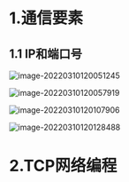# 1.通信要素

## 1.1 IP和端口号

![image-20220310120051245](D:\编程学习\笔记\JavaEE\Java高级编程\image-20220310120051245.png)

![image-20220310120057919](D:\编程学习\笔记\JavaEE\Java高级编程\image-20220310120057919.png)



![image-20220310120107906](D:\编程学习\笔记\JavaEE\Java高级编程\image-20220310120107906.png)

![image-20220310120128488](D:\编程学习\笔记\JavaEE\Java高级编程\image-20220310120128488.png)



# 2.TCP网络编程































































